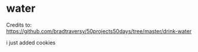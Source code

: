 # water
Credits to:
https://github.com/bradtraversy/50projects50days/tree/master/drink-water

i just added cookies 
